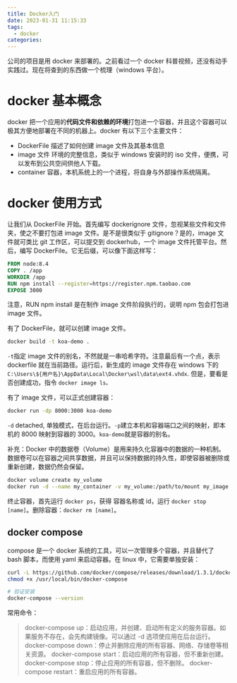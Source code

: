 ```yaml
---
title: Docker入门
date: 2023-01-31 11:15:33
tags:
  - docker
categories:
---
```


公司的项目是用 docker 来部署的。之前看过一个 docker 科普视频，还没有动手实践过。现在将查到的东西做一个梳理（windows 平台）。

# docker 基本概念

docker 把一个应用的**代码文件和依赖的环境**打包进一个容器，并且这个容器可以极其方便地部署在不同的机器上。docker 有以下三个主要文件：

- DockerFile 描述了如何创建 image 文件及其基本信息
- image 文件 环境的完整信息，类似于 windows 安装时的 iso 文件，便携，可以发布到公共空间供他人下载。
- container 容器，本机系统上的一个进程，将自身与外部操作系统隔离。

# docker 使用方式

让我们从 DockerFile 开始。首先编写 dockerignore 文件，忽视某些文件和文件夹，使之不要打包进 image 文件。是不是很类似于 gitignore？是的，image 文件就可类比 git 工作区，可以提交到 dockerhub，一个 image 文件托管平台。然后，编写 DockerFile。它无后缀，可以像下面这样写：

```DockerFile
FROM node:8.4
COPY . /app
WORKDIR /app
RUN npm install --register=https://register.npm.taobao.com
EXPOSE 3000
```

注意，RUN npm install 是在制作 image 文件阶段执行的，说明 npm 包会打包进 image 文件。

有了 DockerFile，就可以创建 image 文件。

```bash
docker build -t koa-demo .
```

`-t`指定 image 文件的别名，不然就是一串哈希字符。注意最后有一个点，表示 dockerfile 就在当前路径。运行后，新生成的 image 文件存在 windows 下的 `C:\Users\${用户名}\AppData\Local\Docker\wsl\data\ext4.vhdx`. 但是，要看是否创建成功，指令 `docker image ls。`

有了 image 文件，可以正式创建容器：

```bash
docker run -dp 8000:3000 koa-demo
```

`-d` detached, 单独模式，在后台运行。`-p`建立本机和容器端口之间的映射，即本机的 8000 映射到容器的 3000。`koa-demo`就是容器的别名。

补充：Docker 中的数据卷（Volume）是用来持久化容器中的数据的一种机制。数据卷可以在容器之间共享数据，并且可以保持数据的持久性，即使容器被删除或重新创建，数据仍然会保留。

```bash
docker volume create my_volume
docker run -d --name my_container -v my_volume:/path/to/mount my_image
```

终止容器，首先运行 `docker ps`，获得 容器名称或 id，运行 `docker stop [name]`。删除容器：`docker rm [name]`。

## docker compose

compose 是一个 docker 系统的工具，可以一次管理多个容器，并且替代了 bash 脚本，而使用 yaml 来启动容器。在 linux 中，它需要单独安装：

```bash
curl -L https://github.com/docker/compose/releases/download/1.3.1/docker-compose-`uname -s`-`uname -m` > /usr/local/bin/docker-compose
chmod +x /usr/local/bin/docker-compose

# 验证安装
docker-compose --version
```

常用命令：

> docker-compose up：启动应用，并创建、启动所有定义的服务容器。如果服务不存在，会先构建镜像。可以通过 -d 选项使应用在后台运行。
> docker-compose down：停止并删除应用的所有容器、网络、存储卷等相关资源。
> docker-compose start：启动应用的所有容器，但不重新创建。
> docker-compose stop：停止应用的所有容器，但不删除。
> docker-compose restart：重启应用的所有容器。
